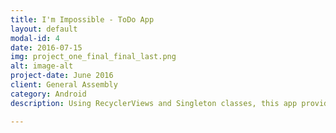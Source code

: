 ```yaml
---
title: I'm Impossible - ToDo App
layout: default
modal-id: 4
date: 2016-07-15
img: project_one_final_final_last.png
alt: image-alt
project-date: June 2016
client: General Assembly
category: Android
description: Using RecyclerViews and Singleton classes, this app provides an intuitive and seamless way for users to trak items, tasks and challenges. Each activity displays the data in a custom RecyclerView. Data can be added, editted or deleted from the Singleton class. This was my first project in General Assembly's Android Development Immersive Bootcamp.

---
```

